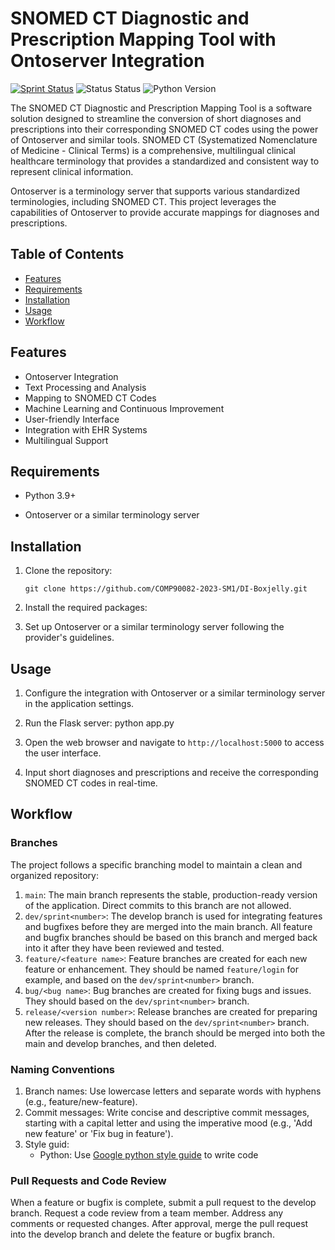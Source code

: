 # SNOMED CT Diagnostic and Prescription Mapping Tool with Ontoserver Integration
[![Sprint Status](https://img.shields.io/badge/sprint-1-orange)](https://your_project_management_tool.com/sprint_details)
![Status Status](https://img.shields.io/badge/user_stories-0/8-green)
![Python Version](https://img.shields.io/badge/python-3.9%2B-blue)
<!-- ![License](https://img.shields.io/badge/license-MIT-green) -->
<!-- ![Code Coverage](https://img.shields.io/badge/coverage-95%25-green) -->
<!-- ![Build Status](https://img.shields.io/badge/build-passing-brightgreen) -->

The SNOMED CT Diagnostic and Prescription Mapping Tool is a software solution designed to streamline the conversion of short diagnoses and prescriptions into their corresponding SNOMED CT codes using the power of Ontoserver and similar tools. SNOMED CT (Systematized Nomenclature of Medicine - Clinical Terms) is a comprehensive, multilingual clinical healthcare terminology that provides a standardized and consistent way to represent clinical information.

Ontoserver is a terminology server that supports various standardized terminologies, including SNOMED CT. This project leverages the capabilities of Ontoserver to provide accurate mappings for diagnoses and prescriptions.

## Table of Contents
- [Features](#features)
- [Requirements](#requirements)
- [Installation](#installation)
- [Usage](#usage)
- [Workflow](#workflow)
<!-- - [License](#license) -->

## Features
* Ontoserver Integration
* Text Processing and Analysis
* Mapping to SNOMED CT Codes
* Machine Learning and Continuous Improvement
* User-friendly Interface
* Integration with EHR Systems
* Multilingual Support

## Requirements
* Python 3.9+
<!-- * Docker
* Ansible
* Flask
* React -->
* Ontoserver or a similar terminology server

## Installation
1. Clone the repository:

    `git clone https://github.com/COMP90082-2023-SM1/DI-Boxjelly.git`

2. Install the required packages:

    <!-- `pip install -r requirements.txt` -->

3. Set up Ontoserver or a similar terminology server following the provider's guidelines.

## Usage
1. Configure the integration with Ontoserver or a similar terminology server in the application settings.

2. Run the Flask server:
python app.py

3. Open the web browser and navigate to `http://localhost:5000` to access the user interface.

4. Input short diagnoses and prescriptions and receive the corresponding SNOMED CT codes in real-time.

## Workflow

### Branches
The project follows a specific branching model to maintain a clean and organized repository:

1. `main`: The main branch represents the stable, production-ready version of the application. Direct commits to this branch are not allowed.
2. `dev/sprint<number>`: The develop branch is used for integrating features and bugfixes before they are merged into the main branch. All feature and bugfix branches should be based on this branch and merged back into it after they have been reviewed and tested.
3. `feature/<feature name>`: Feature branches are created for each new feature or enhancement. They should be named `feature/login` for example, and based on the `dev/sprint<number>` branch.
4. `bug/<bug name>`: Bug branches are created for fixing bugs and issues. They should based on the `dev/sprint<number>` branch.
5. `release/<version number>`: Release branches are created for preparing new releases. They should based on the `dev/sprint<number>` branch. After the release is complete, the branch should be merged into both the main and develop branches, and then deleted.

### Naming Conventions
1. Branch names: Use lowercase letters and separate words with hyphens (e.g., feature/new-feature).
2. Commit messages: Write concise and descriptive commit messages, starting with a capital letter and using the imperative mood (e.g., 'Add new feature' or 'Fix bug in feature').
3. Style guid: 
    - Python: Use [Google python style guide](https://google.github.io/styleguide/pyguide.html) to write code

### Pull Requests and Code Review
When a feature or bugfix is complete, submit a pull request to the develop branch.
Request a code review from a team member.
Address any comments or requested changes.
After approval, merge the pull request into the develop branch and delete the feature or bugfix branch.
